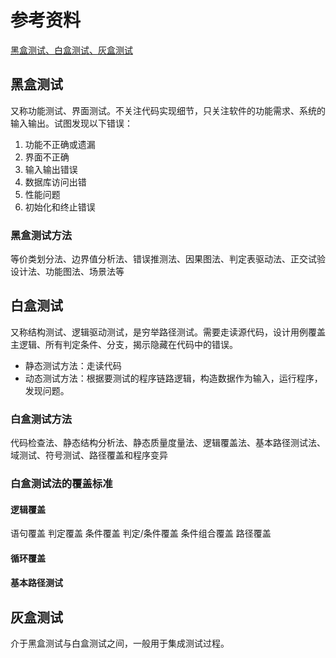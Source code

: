 
# 参考资料
[黑盒测试、白盒测试、灰盒测试](https://blog.csdn.net/zhang150114/article/details/90694717)

## 黑盒测试
又称功能测试、界面测试。不关注代码实现细节，只关注软件的功能需求、系统的输入输出。试图发现以下错误：
1. 功能不正确或遗漏
2. 界面不正确
3. 输入输出错误
4. 数据库访问出错
5. 性能问题
6. 初始化和终止错误
### 黑盒测试方法
等价类划分法、边界值分析法、错误推测法、因果图法、判定表驱动法、正交试验设计法、功能图法、场景法等

## 白盒测试
又称结构测试、逻辑驱动测试，是穷举路径测试。需要走读源代码，设计用例覆盖主逻辑、所有判定条件、分支，揭示隐藏在代码中的错误。
* 静态测试方法：走读代码
* 动态测试方法：根据要测试的程序链路逻辑，构造数据作为输入，运行程序，发现问题。
### 白盒测试方法
代码检查法、静态结构分析法、静态质量度量法、逻辑覆盖法、基本路径测试法、域测试、符号测试、路径覆盖和程序变异
### 白盒测试法的覆盖标准
#### 逻辑覆盖
语句覆盖
判定覆盖
条件覆盖
判定/条件覆盖
条件组合覆盖
路径覆盖
#### 循环覆盖
#### 基本路径测试
## 灰盒测试
介于黑盒测试与白盒测试之间，一般用于集成测试过程。
